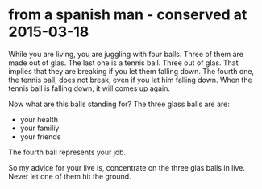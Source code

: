 # from a spanish man - conserved at 2015-03-18

While you are living, you are juggling with four balls.
Three of them are made out of glas. The last one is a tennis ball. Three out of glas. That implies that they are breaking if you let them falling down. The fourth one, the tennis ball, does not break, even if you let him falling down. When the tennis ball is falling down, it will comes up again.

Now what are this balls standing for?
The three glass balls are are:
* your health
* your familiy
* your friends

The fourth ball represents your job.

So my advice for your live is, concentrate on the three glas balls in live. Never let one of them hit the ground.
